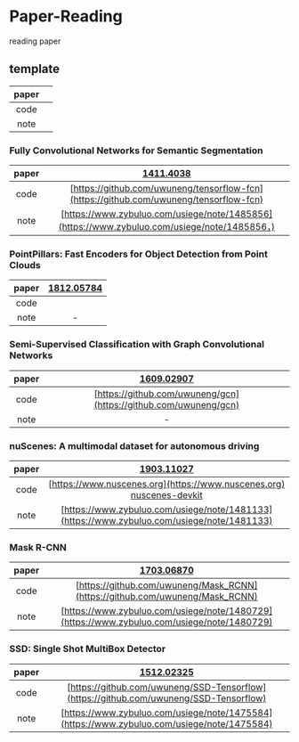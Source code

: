 # Paper-Reading
reading paper 

## template

|paper||
|:-:|:-:|
|code||
|note||

### Fully Convolutional Networks for Semantic Segmentation

|paper|[1411.4038](https://arxiv.org/abs/1411.4038)|
|:-:|:-:|
|code|[https://github.com/uwuneng/tensorflow-fcn](https://github.com/uwuneng/tensorflow-fcn)|
|note| [https://www.zybuluo.com/usiege/note/1485856](https://www.zybuluo.com/usiege/note/1485856，) |

### PointPillars: Fast Encoders for Object Detection from Point Clouds

|paper|[1812.05784](https://arxiv.org/abs/1812.05784)|
|:-:|:-:|
|code||
|note| - |

### Semi-Supervised Classification with Graph Convolutional Networks

|paper|[1609.02907](https://arxiv.org/abs/1609.02907)|
|:-:|:-:|
|code|[https://github.com/uwuneng/gcn](https://github.com/uwuneng/gcn)|
|note| - |


### nuScenes: A multimodal dataset for autonomous driving

|paper|[1903.11027](https://arxiv.org/abs/1903.11027)|
|:-:|:-:|
|code|[https://www.nuscenes.org](https://www.nuscenes.org)<br>[nuscenes-devkit](https://github.com/nutonomy/nuscenes-devkit)|
|note| [https://www.zybuluo.com/usiege/note/1481133](https://www.zybuluo.com/usiege/note/1481133) |


### Mask R-CNN

|paper|[1703.06870](https://arxiv.org/abs/1703.06870)|
|:-:|:-:|
|code|[https://github.com/uwuneng/Mask_RCNN](https://github.com/uwuneng/Mask_RCNN)|
|note| [https://www.zybuluo.com/usiege/note/1480729](https://www.zybuluo.com/usiege/note/1480729) |


### SSD: Single Shot MultiBox Detector

|paper|[1512.02325](https://arxiv.org/abs/1512.02325)|
|:-:|:-:|
|code|[https://github.com/uwuneng/SSD-Tensorflow](https://github.com/uwuneng/SSD-Tensorflow)|
|note|[https://www.zybuluo.com/usiege/note/1475584](https://www.zybuluo.com/usiege/note/1475584)|